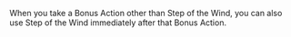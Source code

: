 When you take a Bonus Action other than Step of the Wind, you can also use Step of the Wind immediately after that Bonus Action.